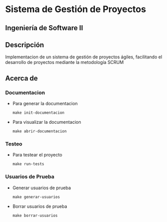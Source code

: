 # Sistema de Gestión de Proyectos
## Ingeniería de Software II

## Descripción

Implementacion de un sistema de gestión de proyectos ágiles, 
facilitando el desarrollo de proyectos mediante la 
metodología SCRUM

## Acerca de
### Documentacion
- Para generar la documentacion


     ```make init-documentacion```

- Para visualizar la documentacion


    ```make abrir-documentacion```

### Testeo
- Para testear el proyecto


    ```make run-tests```

### Usuarios de Prueba
- Generar usuarios de prueba
 

    ```make generar-usuarios```

- Borrar usuarios de prueba
    

    ```make borrar-usuarios```